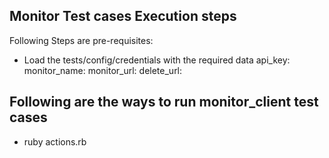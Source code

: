 ## Monitor Test cases Execution steps

Following Steps are pre-requisites:

- Load the tests/config/credentials with the required data
  api_key: <API Key of the Uptime robot account>
  monitor_name: <Friendly  name of the monitor to be added>
  monitor_url: <URL of the monitor to be added>
  delete_url: <URL of the monitor to be deleted>

 ## Following are the ways to run monitor_client test cases

 - ruby actions.rb